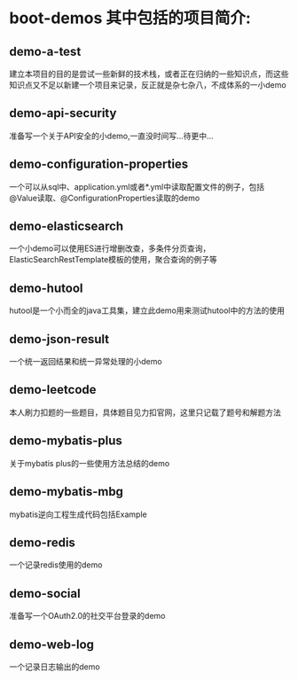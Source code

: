 # boot-demos 其中包括的项目简介:

## demo-a-test
建立本项目的目的是尝试一些新鲜的技术栈，或者正在归纳的一些知识点，而这些知识点又不足以新建一个项目来记录，反正就是杂七杂八，不成体系的一小demo

## demo-api-security
准备写一个关于API安全的小demo,一直没时间写...待更中...

## demo-configuration-properties
一个可以从sql中、application.yml或者*.yml中读取配置文件的例子，包括@Value读取、@ConfigurationProperties读取的demo

## demo-elasticsearch
一个小demo可以使用ES进行增删改查，多条件分页查询，ElasticSearchRestTemplate模板的使用，聚合查询的例子等

## demo-hutool
hutool是一个小而全的java工具集，建立此demo用来测试hutool中的方法的使用

## demo-json-result
一个统一返回结果和统一异常处理的小demo

## demo-leetcode
本人刷力扣题的一些题目，具体题目见力扣官网，这里只记载了题号和解题方法

## demo-mybatis-plus
关于mybatis plus的一些使用方法总结的demo

## demo-mybatis-mbg
mybatis逆向工程生成代码包括Example

## demo-redis
一个记录redis使用的demo

## demo-social
准备写一个OAuth2.0的社交平台登录的demo

## demo-web-log
一个记录日志输出的demo